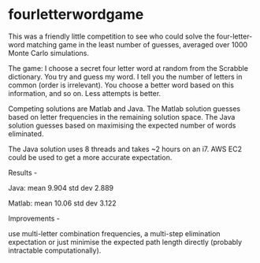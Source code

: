 fourletterwordgame
==================

This was a friendly little competition to see who could solve the four-letter-word matching game in the least number of guesses, averaged over 1000 Monte Carlo simulations.

The game: I choose a secret four letter word at random from the Scrabble dictionary. You try and guess my word. I tell you the number of letters in common (order is irrelevant). You choose a better word based on this information, and so on. Less attempts is better.

Competing solutions are Matlab and Java. The Matlab solution guesses based on letter frequencies in the remaining solution space. The Java solution guesses based on maximising the expected number of words eliminated.

The Java solution uses 8 threads and takes ~2 hours on an i7. AWS EC2 could be used to get a more accurate expectation.

Results -

Java:   mean  9.904     std dev  2.889

Matlab: mean  10.06     std dev  3.122

Improvements - 

use multi-letter combination frequencies, a multi-step elimination expectation or just minimise the expected path length directly (probably intractable computationally).



